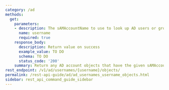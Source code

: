 ```yaml
---
category: /ad
methods:
  get:
    parameters:
    - description: The sAMAccountName to use to look up AD users or groups.
      name: username
      required: true
    response_body:
      description: Return value on success
      example_value: TO DO
      schema: TO DO
      status_code: '200'
    summary: Return any AD account objects that have the given sAMAccountName.
rest_endpoint: /v1/ad/usernames/{username}/objects/
permalink: /rest-api-guide/ad/ad_usernames_username_objects.html
sidebar: rest_api_command_guide_sidebar
---
```

